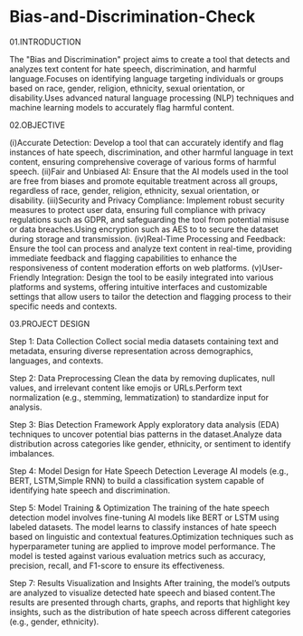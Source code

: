 # Bias-and-Discrimination-Check

01.INTRODUCTION

The "Bias and Discrimination" project aims to create a tool that detects and analyzes text content for hate speech, discrimination, and harmful language.Focuses on identifying language targeting individuals or groups based on race, gender, religion, ethnicity, sexual orientation, or disability.Uses advanced natural language processing (NLP) techniques and machine learning models to accurately flag harmful content.

02.OBJECTIVE

(i)Accurate Detection: 
Develop a tool that can accurately identify and flag instances of hate speech, discrimination, and other harmful language in text content, ensuring comprehensive coverage of various forms of harmful speech.
(ii)Fair and Unbiased AI: 
Ensure that the AI models used in the tool are free from biases and promote equitable treatment across all groups, regardless of race, gender, religion, ethnicity, sexual orientation, or disability.
(iii)Security and Privacy Compliance: 
Implement robust security measures to protect user data, ensuring full compliance with privacy regulations such as GDPR, and safeguarding the tool from potential misuse or data breaches.Using encryption such as AES to to secure the dataset during storage and transmission.
(iv)Real-Time Processing and Feedback: 
Ensure the tool can process and analyze text content in real-time, providing immediate feedback and flagging capabilities to enhance the responsiveness of content moderation efforts on web platforms.
(v)User-Friendly Integration: 
Design the tool to be easily integrated into various platforms and systems, offering intuitive interfaces and customizable settings that allow users to tailor the detection and flagging process to their specific needs and contexts.


03.PROJECT DESIGN

Step 1: Data Collection
Collect social media datasets containing text and metadata, ensuring diverse representation across demographics, languages, and contexts.

Step 2: Data Preprocessing
Clean the data by removing duplicates, null values, and irrelevant content like emojis or URLs.Perform text normalization (e.g., stemming, lemmatization) to standardize input for analysis.

Step 3: Bias Detection Framework
Apply exploratory data analysis (EDA) techniques to uncover potential bias patterns in the dataset.Analyze data distribution across categories like gender, ethnicity, or sentiment to identify imbalances.

Step 4: Model Design for Hate Speech Detection
Leverage AI models (e.g., BERT, LSTM,Simple RNN) to build a classification system capable of identifying hate speech and discrimination.

Step 5: Model Training & Optimization
The training of the hate speech detection model involves fine-tuning AI models like BERT or LSTM using labeled datasets. The model learns to classify instances of hate speech based on linguistic and contextual features.Optimization techniques such as hyperparameter tuning are applied to improve model performance. The model is tested against various evaluation metrics such as accuracy, precision, recall, and F1-score to ensure its effectiveness.

Step 7: Results Visualization and Insights
After training, the model’s outputs are analyzed to visualize detected hate speech and biased content.The results are presented through charts, graphs, and reports that highlight key insights, such as the distribution of hate speech across different categories (e.g., gender, ethnicity).





